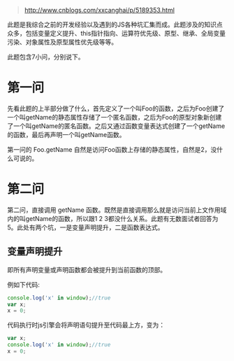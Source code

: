 > http://www.cnblogs.com/xxcanghai/p/5189353.html

此题是我综合之前的开发经验以及遇到的JS各种坑汇集而成。此题涉及的知识点众多，包括变量定义提升、this指针指向、运算符优先级、原型、继承、全局变量污染、对象属性及原型属性优先级等等。

此题包含7小问，分别说下。

# 第一问

先看此题的上半部分做了什么，首先定义了一个叫Foo的函数，之后为Foo创建了一个叫getName的静态属性存储了一个匿名函数，之后为Foo的原型对象新创建了一个叫getName的匿名函数。之后又通过函数变量表达式创建了一个getName的函数，最后再声明一个叫getName函数。

第一问的 Foo.getName 自然是访问Foo函数上存储的静态属性，自然是2，没什么可说的。

# 第二问

第二问，直接调用 getName 函数。既然是直接调用那么就是访问当前上文作用域内的叫getName的函数，所以跟1 2 3都没什么关系。此题有无数面试者回答为5。此处有两个坑，一是变量声明提升，二是函数表达式。

## 变量声明提升

即所有声明变量或声明函数都会被提升到当前函数的顶部。

例如下代码:

```javascript
console.log('x' in window);//true
var x;
x = 0;
```

代码执行时js引擎会将声明语句提升至代码最上方，变为：

```javascript
var x;
console.log('x' in window);//true
x = 0;
```